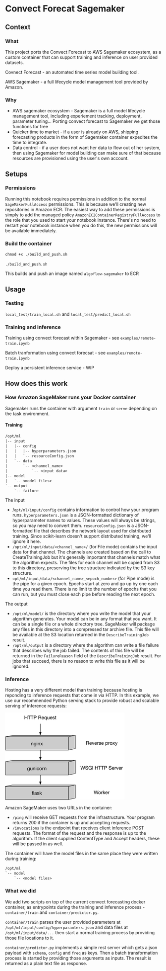 # Convect Forecat Sagemaker



## Context

### What
This project ports the Convect Forecast to AWS Sagemaker ecosystem, as a custom container that can support training and inference on user provided datasets.

Covnect Forecast - an automated time series model building tool.

AWS Sagemaker - a full lifecycle model management tool provided by Amazon.

### Why

* AWS sagemaker ecosystem - Sagemaker is a full model lifecycle management tool, including experiement tracking, deployment, parameter tuning... Porting convect forecast to Sagemaker we get those functions for free
* Quicker time to market - if a user is already on AWS, shipping forecasting products in the form of Sagemaker container expedites the time to integrate.
* Data control - if a user does not want her data to flow out of her system, then using Sagemaker for model building can make sure of that because resources are provisioned using the user's own account. 

## Setups 

### Permissions

Running this notebook requires permissions in addition to the normal `SageMakerFullAccess` permissions. This is because we'll creating new repositories in Amazon ECR. The easiest way to add these permissions is simply to add the managed policy `AmazonEC2ContainerRegistryFullAccess` to the role that you used to start your notebook instance. There's no need to restart your notebook instance when you do this, the new permissions will be available immediately.

### Build the container

```
chmod +x ./build_and_push.sh

./build_and_push.sh
```
This builds and push an image named `algoflow-sagemaker` to ECR


## Usage

### Testing

`local_test/train_local.sh` and `local_test/predict_local.sh`

### Training and inference

Training using convect forecast within Sagemaker - see `examples/remote-train.ipynb`

Batch tranformation using convect forecsat - see `examples/remote-train.ipynb`

Deploy a persistent inference service - WIP

## How does this work

### How Amazon SageMaker runs your Docker container 

Sagemaker runs the container with argument `train` or `serve` depending on the task environment. 

#### Training

```
/opt/ml
|-- input
|   |-- config
|   |   |-- hyperparameters.json
|   |   `-- resourceConfig.json
|   `-- data
|       `-- <channel_name>
|           `-- <input data>
|-- model
|   `-- <model files>
`-- output
    `-- failure
```

The input

* /`opt/ml/input/config` contains information to control how your program runs. `hyperparameters.json` is a JSON-formatted dictionary of hyperparameter names to values. These values will always be strings, so you may need to convert them. `resourceConfig.json` is a JSON-formatted file that describes the network layout used for distributed training. Since scikit-learn doesn't support distributed training, we'll ignore it here.
* `/opt/ml/input/data/<channel_name>/` (for File mode) contains the input data for that channel. The channels are created based on the call to CreateTrainingJob but it's generally important that channels match what the algorithm expects. The files for each channel will be copied from S3 to this directory, preserving the tree structure indicated by the S3 key structure.
* `opt/ml/input/data/<channel_name>_<epoch_number>` (for Pipe mode) is the pipe for a given epoch. Epochs start at zero and go up by one each time you read them. There is no limit to the number of epochs that you can run, but you must close each pipe before reading the next epoch.

The output


* `/opt/ml/model/` is the directory where you write the model that your algorithm generates. Your model can be in any format that you want. It can be a single file or a whole directory tree. SageMaker will package any files in this directory into a compressed tar archive file. This file will be available at the S3 location returned in the `DescribeTrainingJob` result.
* `/opt/ml/output` is a directory where the algorithm can write a file failure that describes why the job failed. The contents of this file will be returned in the `FailureReason` field of the `DescribeTrainingJob` result. For jobs that succeed, there is no reason to write this file as it will be ignored.

### Inference

Hosting has a very different model than training because hosting is reponding to inference requests that come in via HTTP. In this example, we use our recommended Python serving stack to provide robust and scalable serving of inference requests:

![](https://raw.githubusercontent.com/aws/amazon-sagemaker-examples/e2e246bbc77c39c7b727e5a92644be668bb2a34c/aws_marketplace/creating_marketplace_products/images/stack.png)

Amazon SageMaker uses two URLs in the container:


* `/ping` will receive GET requests from the infrastructure. Your program returns 200 if the container is up and accepting requests.
* `/invocations` is the endpoint that receives client inference POST requests. The format of the request and the response is up to the algorithm. If the client supplied ContentType and Accept headers, these will be passed in as well.

The container will have the model files in the same place they were written during training:

```
/opt/ml
`-- model
    `-- <model files>
```

### What we did

We add two scripts on top of the current convect forecasting docker container, as entrypoints during the training and inference process - `container/train` and `container/predictor.py`.

`container/train` parses the user provided parameters at `/opt/ml/input/config/hyperparamters.json` and data files at `/opt/ml/input/data/...` then start a normal training process by providing those file locations to it.

`container/predictor.py` implements a simple rest server which gets a json payload with `schema`, `config` and `freq` as keys. Then a batch transformation process is started by providing those arguments as inputs.
The result is returned as a plain text file as response.